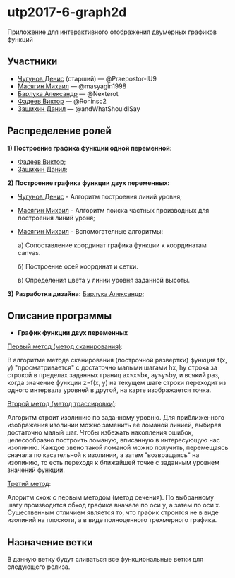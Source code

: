 # utp2017-6-graph2d
Приложение для интерактивного отображения двумерных графиков функций

## Участники
* [Чугунов Денис](https://github.com/Praepostor-IU9) (старший) — @Praepostor-IU9
* [Масягин Михаил](https://github.com/masyagin1998) — @masyagin1998
* [Барлука Александр](https://github.com/Nexterot) — @Nexterot
* [Фадеев Виктор](https://github.com/Roninsc2) — @Roninsc2
* [Зашихин Данил](https://github.com/andWhatShouldISay) — @andWhatShouldISay

## Распределение ролей
**1) Построение графика функции одной переменной:**
  * [Фадеев Виктор](https://github.com/Roninsc2);
  * [Зашихин Данил](https://github.com/andWhatShouldISay);
  
**2) Построение графика функции двух переменных:**
  * [Чугунов Денис](https://github.com/Praepostor-IU9) - Алгоритм построения линий уровня;
  * [Масягин Михаил](https://github.com/masyagin1998) - Алгоритм поиска частных производных для построения линий уроня;
  * [Масягин Михаил](https://github.com/masyagin1998) - Вспомогателные алгоритмы:
  
    а) Сопоставление координат графика функции к координатам canvas.
    
    б) Построение осей координат и сетки.
    
    в) Определения цвета у линии уровня заданной высоты.
    
**3) Разработка дизайна:**
  [Барлука Александр](https://github.com/Nexterot);

## Описание программы
* **График функции двух переменных**

[Первый метод (метод сканирования)](https://github.com/bmstu-iu9/utp2017-6-graph2d/tree/featurePlane2dPixel):

В алгоритме метода сканирования (построчной развертки) функция f(x, y) "просматривается" с достаточно малыми шагами hx, hy строка за строкой в пределах заданных границ ax≤x≤bx, ay≤y≤by, и всякий раз, когда значение функции z=f(x, y) на текущем шаге строки переходит из одного интервала уровней в другой, на карте изображается точка.

[Второй метод (метод трассировки)](https://github.com/bmstu-iu9/utp2017-6-graph2d/tree/featurePlane2dDerivative):

Алгоритм строит изолинию по заданному уровню. Для приближенного изображения изолинии можно заменить её ломаной линией, выбирая достаточно малый шаг. Чтобы избежать накопления ошибок, целесообразно построить ломаную, вписанную в интересующую нас изолинию. Каждое звено такой ломаной можно получить, перемещаясь сначала по касательной к изолинии, а затем "возвращаясь" на изолинию, то есть переходя к ближайшей точке с заданным уровнем значений функции.

[Третий метод](https://github.com/bmstu-iu9/utp2017-6-graph2d/tree/featurePlane3dLine):

Алоритм схож с первым методом (метод сечения). По выбранному шагу производится обход графика вначале по оси y, а затем по оси x. Существенным отличием является то, что график строится не в виде изолиний на плоскоти, а в виде полноценного трехмерного графика.

## Назначение ветки
В данную ветку будут сливаться все функциональные ветки для следующего релиза.
